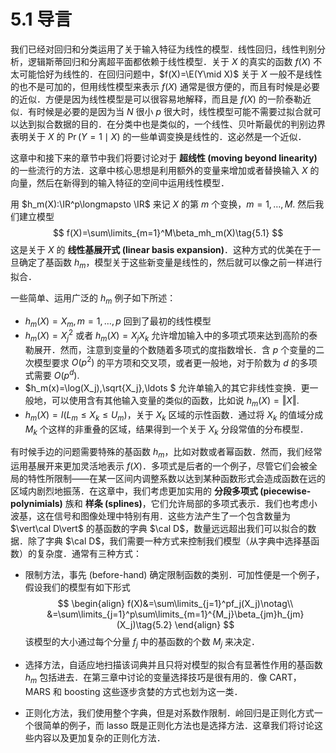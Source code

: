 # 5.1 导言

我们已经对回归和分类运用了关于输入特征为线性的模型．线性回归，线性判别分析，逻辑斯蒂回归和分离超平面都依赖于线性模型．关于 $X$ 的真实的函数 $f(X)$ 不太可能恰好为线性的．在回归问题中，$f(X)=\E(Y\mid X)$ 关于 $X$ 一般不是线性的也不是可加的，但用线性模型来表示 $f(X)$ 通常是很方便的，而且有时候是必要的近似．方便是因为线性模型是可以很容易地解释，而且是 $f(X)$ 的一阶泰勒近似．有时候是必要的是因为当 $N$ 很小 $p$ 很大时，线性模型可能不需要过拟合就可以达到拟合数据的目的．在分类中也是类似的，一个线性、贝叶斯最优的判别边界表明关于 $X$ 的 $\Pr(Y=1\mid X)$ 的一些单调变换是线性的．这必然是一个近似．

这章中和接下来的章节中我们将要讨论对于 **超线性 (moving beyond linearity)** 的一些流行的方法．这章中核心思想是利用额外的变量来增加或者替换输入 $X$ 的向量，然后在新得到的输入特征的空间中运用线性模型．

用 $h_m(X):\IR^p\longmapsto \IR$ 来记 $X$ 的第 $m$ 个变换，$m=1,\ldots, M.$ 然后我们建立模型
$$
f(X)=\sum\limits_{m=1}^M\beta_mh_m(X)\tag{5.1}
$$
这是关于 $X$ 的 **线性基展开式 (linear basis expansion)**．这种方式的优美在于一旦确定了基函数 $h_m$，模型关于这些新变量是线性的，然后就可以像之前一样进行拟合．

一些简单、运用广泛的 $h_m$ 例子如下所述：

- $h_m(X)=X_m,m=1,\ldots,p$ 回到了最初的线性模型
- $h_m(X)=X_j^2$ 或者 $h_m(X)=X_jX_k$ 允许增加输入中的多项式项来达到高阶的泰勒展开．然而，注意到变量的个数随着多项式的度指数增长．含 $p$ 个变量的二次模型要求 $O(p^2)$ 的平方项和交叉项，或者更一般地，对于阶数为 $d$ 的多项式需要 $O(p^d)$.
- $h_m(x)=\log(X_j),\sqrt{X_j},\ldots $ 允许单输入的其它非线性变换．更一般地，可以使用含有其他输入变量的类似的函数，比如说  $h_m(X)=\Vert X\Vert$.
- $h_m(X)=I(L_m\le X_k\le U_m)$，关于 $X_k$ 区域的示性函数．通过将 $X_k$ 的值域分成 $M_k$ 个这样的非重叠的区域，结果得到一个关于 $X_k$ 分段常值的分布模型．

有时候手边的问题需要特殊的基函数 $h_m$，比如对数或者幂函数．然而，我们经常运用基展开来更加灵活地表示 $f(X)$．多项式是后者的一个例子，尽管它们会被全局的特性所限制——在某一区间内调整系数以达到某种函数形式会造成函数在远的区域内剧烈地振荡．在这章中，我们考虑更加实用的 **分段多项式 (piecewise-polynimials)** 族和 **样条 (splines)**，它们允许局部的多项式表示．我们也考虑小波基，这在信号和图像处理中特别有用．这些方法产生了一个包含数量为 $\vert\cal D\vert$ 的基函数的字典 $\cal D$，数量远远超出我们可以拟合的数据．除了字典 $\cal D$，我们需要一种方式来控制我们模型（从字典中选择基函数）的复杂度．通常有三种方式：

- 限制方法，事先 (before-hand) 确定限制函数的类别．可加性便是一个例子，假设我们的模型有如下形式
  $$
  \begin{align}
  f(X)&=\sum\limits_{j=1}^pf_j(X_j)\notag\\
  &=\sum\limits_{j=1}^p\sum\limits_{m=1}^{M_j}\beta_{jm}h_{jm}(X_j)\tag{5.2}
  \end{align}
  $$
  该模型的大小通过每个分量 $f_j$ 中的基函数的个数 $M_j$ 来决定．

- 选择方法，自适应地扫描该词典并且只将对模型的拟合有显著性作用的基函数 $h_m$ 包括进去．在第三章中讨论的变量选择技巧是很有用的．像 CART，MARS 和 boosting 这些逐步贪婪的方式也划为这一类．

- 正则化方法，我们使用整个字典，但是对系数作限制．岭回归是正则化方式一个很简单的例子，而 lasso 既是正则化方法也是选择方法．这章我们将讨论这些内容以及更加复杂的正则化方法．
